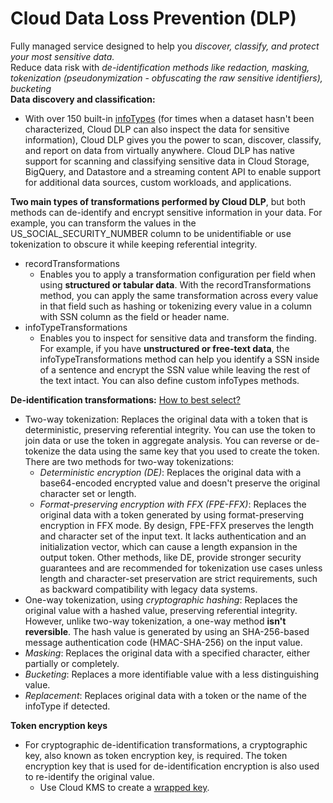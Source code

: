 # Cloud Data Loss Prevention (DLP)

Fully managed service designed to help you _discover, classify, and protect your most sensitive data._\
Reduce data risk with _de-identification methods like redaction, masking, tokenization (pseudonymization - obfuscating the raw sensitive identifiers), bucketing_\
**Data discovery and classification:**

- With over 150 built-in [infoTypes](https://cloud.google.com/dlp/docs/concepts-infotypes) (for times when a dataset hasn't been characterized, Cloud DLP can also inspect the data for sensitive information), Cloud DLP gives you the power to scan, discover, classify, and report on data from virtually anywhere. Cloud DLP has native support for scanning and classifying sensitive data in Cloud Storage, BigQuery, and Datastore and a streaming content API to enable support for additional data sources, custom workloads, and applications.

**Two main types of transformations performed by Cloud DLP**, but both methods can de-identify and encrypt sensitive information in your data. For example, you can transform the values in the US_SOCIAL_SECURITY_NUMBER column to be unidentifiable or use tokenization to obscure it while keeping referential integrity.

- recordTransformations
  - Enables you to apply a transformation configuration per field when using **structured or tabular data**. With the recordTransformations method, you can apply the same transformation across every value in that field such as hashing or tokenizing every value in a column with SSN column as the field or header name.
- infoTypeTransformations
  - Enables you to inspect for sensitive data and transform the finding. For example, if you have **unstructured or free-text data**, the infoTypeTransformations method can help you identify a SSN inside of a sentence and encrypt the SSN value while leaving the rest of the text intact. You can also define custom infoTypes methods.

**De-identification transformations:** [How to best select?](https://cloud.google.com/architecture/de-identification-re-identification-pii-using-cloud-dlp#method_selection)

- Two-way tokenization: Replaces the original data with a token that is deterministic, preserving referential integrity. You can use the token to join data or use the token in aggregate analysis. You can reverse or de-tokenize the data using the same key that you used to create the token. There are two methods for two-way tokenizations:
  - _Deterministic encryption (DE)_: Replaces the original data with a base64-encoded encrypted value and doesn't preserve the original character set or length.
  - _Format-preserving encryption with FFX (FPE-FFX)_: Replaces the original data with a token generated by using format-preserving encryption in FFX mode. By design, FPE-FFX preserves the length and character set of the input text. It lacks authentication and an initialization vector, which can cause a length expansion in the output token. Other methods, like DE, provide stronger security guarantees and are recommended for tokenization use cases unless length and character-set preservation are strict requirements, such as backward compatibility with legacy data systems.
- One-way tokenization, using _cryptographic hashing_: Replaces the original value with a hashed value, preserving referential integrity. However, unlike two-way tokenization, a one-way method **isn't reversible**. The hash value is generated by using an SHA-256-based message authentication code (HMAC-SHA-256) on the input value.
- _Masking_: Replaces the original data with a specified character, either partially or completely.
- _Bucketing_: Replaces a more identifiable value with a less distinguishing value.
- _Replacement_: Replaces original data with a token or the name of the infoType if detected.

**Token encryption keys**

- For cryptographic de-identification transformations, a cryptographic key, also known as token encryption key, is required. The token encryption key that is used for de-identification encryption is also used to re-identify the original value.
  - Use Cloud KMS to create a [wrapped key](https://cloud.google.com/kms/docs/key-wrapping).
